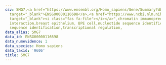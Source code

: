 ```yaml
---
csv: SMG7,<a href="https://www.ensembl.org/Homo_sapiens/Gene/Summary?db=core;g=ENSG00000116698"
  target="_blank">ENSG00000116698</a>,<a href="https://www.ncbi.nlm.nih.gov/pubmed/22863008"
  target="_blank"><i class="fas fa-file"></i></a>",chromatin immunoprecipitation assay,direct
  interaction,breast epithelium, BPE cell,nucleotide sequence identification,nucleotide
  sequence identification,transcriptional regulation,
data_alias: SMG7
data_id: ENSG00000116698
data_numevidence: 1
data_species: Homo sapiens
data_taxid: '9606'
title: SMG7
---
```

